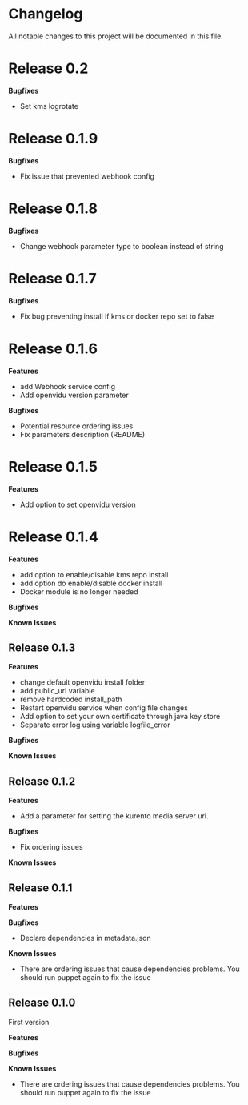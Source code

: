 # Changelog

All notable changes to this project will be documented in this file.

# Release 0.2

**Bugfixes**
- Set kms logrotate



# Release 0.1.9

**Bugfixes**
- Fix issue that prevented webhook config

# Release 0.1.8

**Bugfixes**
- Change webhook parameter type to boolean instead of string

# Release 0.1.7

**Bugfixes**
- Fix bug preventing install if kms or docker repo set to false

# Release 0.1.6

**Features**

* add Webhook service config
* Add openvidu version parameter

**Bugfixes**

* Potential resource ordering issues
* Fix parameters description (README)

# Release 0.1.5

**Features**

* Add option to set openvidu version


# Release 0.1.4

**Features**

* add option to enable/disable kms repo install
* add option do enable/disable docker install
* Docker module is no longer needed

**Bugfixes**


**Known Issues**


## Release 0.1.3

**Features**

* change default openvidu install folder
* add public_url variable
* remove hardcoded install_path
* Restart openvidu service when config file changes
* Add option to set your own certificate through java key store
* Separate error log using variable logfile_error


**Bugfixes**


**Known Issues**



## Release 0.1.2

**Features**

* Add a parameter for setting the kurento media server uri.

**Bugfixes**

* Fix ordering issues

**Known Issues**


## Release 0.1.1

**Features**

**Bugfixes**

* Declare dependencies in metadata.json

**Known Issues**

* There are ordering issues that cause dependencies problems. You should run puppet again to fix the issue



## Release 0.1.0

First version

**Features**

**Bugfixes**

**Known Issues**

* There are ordering issues that cause dependencies problems. You should run puppet again to fix the issue
